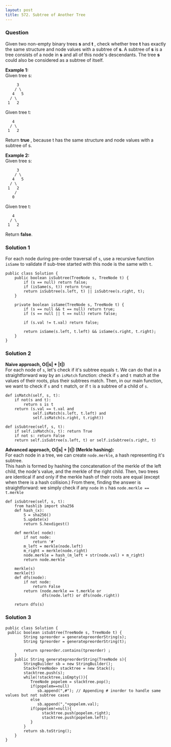 ```yaml
---
layout: post
title: 572. Subtree of Another Tree
---
```

### Question
Given two non-empty binary trees **s** and **t** , check whether tree **t**
has exactly the same structure and node values with a subtree of **s**. A
subtree of **s** is a tree consists of a node in **s** and all of this node's
descendants. The tree **s** could also be considered as a subtree of itself.

 **Example 1:**  
Given tree s:

    
    
         3
        / \
       4   5
      / \
     1   2
    

Given tree t:

    
    
       4 
      / \
     1   2
    

Return **true** , because t has the same structure and node values with a
subtree of s.

**Example 2:**  
Given tree s:

    
    
         3
        / \
       4   5
      / \
     1   2
        /
       0
    

Given tree t:

    
    
       4
      / \
     1   2
    

Return **false**.

### Solution 1
For each node during pre-order traversal of `s`, use a recursive function
`isSame` to validate if sub-tree started with this node is the same with `t`.

    
    
    public class Solution {
        public boolean isSubtree(TreeNode s, TreeNode t) {
            if (s == null) return false;
            if (isSame(s, t)) return true;
            return isSubtree(s.left, t) || isSubtree(s.right, t);
        }
        
        private boolean isSame(TreeNode s, TreeNode t) {
            if (s == null && t == null) return true;
            if (s == null || t == null) return false;
            
            if (s.val != t.val) return false;
            
            return isSame(s.left, t.left) && isSame(s.right, t.right);
        }
    }
    


### Solution 2
**Naive approach, O(|s| * |t|)**  
For each node of `s`, let's check if it's subtree equals `t`. We can do that
in a straightforward way by an `isMatch` function: check if `s` and `t` match
at the values of their roots, plus their subtrees match. Then, in our main
function, we want to check if `s` and `t` match, or if `t` is a subtree of a
child of `s`.

    
    
    def isMatch(self, s, t):
        if not(s and t):
            return s is t
        return (s.val == t.val and 
                self.isMatch(s.left, t.left) and 
                self.isMatch(s.right, t.right))
    
    def isSubtree(self, s, t):
        if self.isMatch(s, t): return True
        if not s: return False
        return self.isSubtree(s.left, t) or self.isSubtree(s.right, t)
    

**Advanced approach, O(|s| + |t|) (Merkle hashing):**  
For each node in a tree, we can create `node.merkle`, a hash representing it's
subtree.  
This hash is formed by hashing the concatenation of the merkle of the left
child, the node's value, and the merkle of the right child. Then, two trees
are identical if and only if the merkle hash of their roots are equal (except
when there is a hash collision.) From there, finding the answer is
straightforward: we simply check if any `node` in `s` has `node.merkle ==
t.merkle`

    
    
    def isSubtree(self, s, t):
        from hashlib import sha256
        def hash_(x):
            S = sha256()
            S.update(x)
            return S.hexdigest()
            
        def merkle( node):
            if not node:
                return '#'
            m_left = merkle(node.left)
            m_right = merkle(node.right)
            node.merkle = hash_(m_left + str(node.val) + m_right)
            return node.merkle
            
        merkle(s)
        merkle(t)
        def dfs(node):
            if not node:
                return False
            return (node.merkle == t.merkle or 
                    dfs(node.left) or dfs(node.right))
                        
        return dfs(s)
    


### Solution 3
    
    
    public class Solution {
     public boolean isSubtree(TreeNode s, TreeNode t) {
            String spreorder = generatepreorderString(s); 
            String tpreorder = generatepreorderString(t);
            
            return spreorder.contains(tpreorder) ;
        }
        public String generatepreorderString(TreeNode s){
            StringBuilder sb = new StringBuilder();
            Stack<TreeNode> stacktree = new Stack();
            stacktree.push(s);
            while(!stacktree.isEmpty()){
               TreeNode popelem = stacktree.pop();
               if(popelem==null)
                  sb.append(",#"); // Appending # inorder to handle same values but not subtree cases
               else      
                  sb.append(","+popelem.val);
               if(popelem!=null){
                    stacktree.push(popelem.right);    
                    stacktree.push(popelem.left);  
               }
            }
            return sb.toString();
        }
    }
    



